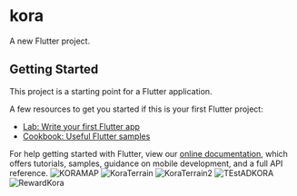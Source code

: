 # kora

A new Flutter project.

## Getting Started

This project is a starting point for a Flutter application.

A few resources to get you started if this is your first Flutter project:

- [Lab: Write your first Flutter app](https://flutter.dev/docs/get-started/codelab)
- [Cookbook: Useful Flutter samples](https://flutter.dev/docs/cookbook)

For help getting started with Flutter, view our
[online documentation](https://flutter.dev/docs), which offers tutorials,
samples, guidance on mobile development, and a full API reference.
![KORAMAP](https://user-images.githubusercontent.com/101344774/169664103-dd75dcd1-7b6a-445c-9a57-89dc2f5c4614.JPG)
![KoraTerrain](https://user-images.githubusercontent.com/101344774/169664110-e4449c07-f871-42c3-91c3-7c9b427ee0bb.JPG)
![KoraTerrain2](https://user-images.githubusercontent.com/101344774/169664113-c9e65d0b-819f-4036-a42b-bb432b151751.JPG)
![TEstADKORA](https://user-images.githubusercontent.com/101344774/169664116-76ce94b0-6ce1-4850-8539-92e9a12259b6.JPG)
![RewardKora](https://user-images.githubusercontent.com/101344774/169664120-85286835-34b5-4ddb-a4ce-42ddd5a997bc.JPG)
